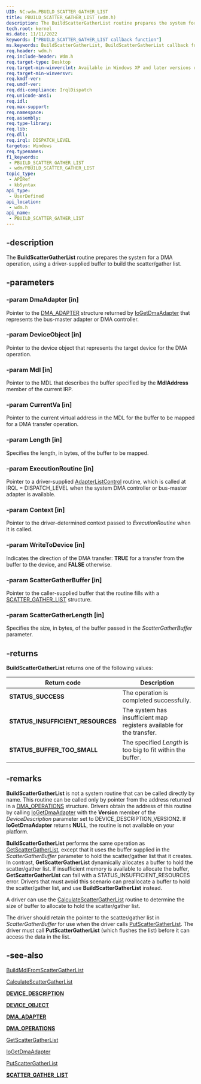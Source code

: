 ```yaml
---
UID: NC:wdm.PBUILD_SCATTER_GATHER_LIST
title: PBUILD_SCATTER_GATHER_LIST (wdm.h)
description: The BuildScatterGatherList routine prepares the system for a DMA operation, using a driver-supplied buffer to build the scatter/gather list.
tech.root: kernel
ms.date: 11/11/2022
keywords: ["PBUILD_SCATTER_GATHER_LIST callback function"]
ms.keywords: BuildScatterGatherList, BuildScatterGatherList callback function [Kernel-Mode Driver Architecture], PBUILD_SCATTER_GATHER_LIST, PBUILD_SCATTER_GATHER_LIST callback, kdma_cea6dde1-9a1d-4ffb-ac0d-d8a2b658b666.xml, kernel.buildscattergatherlist, wdm/BuildScatterGatherList
req.header: wdm.h
req.include-header: Wdm.h
req.target-type: Desktop
req.target-min-winverclnt: Available in Windows XP and later versions of Windows.
req.target-min-winversvr: 
req.kmdf-ver: 
req.umdf-ver: 
req.ddi-compliance: IrqlDispatch
req.unicode-ansi: 
req.idl: 
req.max-support: 
req.namespace: 
req.assembly: 
req.type-library: 
req.lib: 
req.dll: 
req.irql: DISPATCH_LEVEL
targetos: Windows
req.typenames: 
f1_keywords:
 - PBUILD_SCATTER_GATHER_LIST
 - wdm/PBUILD_SCATTER_GATHER_LIST
topic_type:
 - APIRef
 - kbSyntax
api_type:
 - UserDefined
api_location:
 - wdm.h
api_name:
 - PBUILD_SCATTER_GATHER_LIST
---
```


## -description

The **BuildScatterGatherList** routine prepares the system for a DMA operation, using a driver-supplied buffer to build the scatter/gather list.

## -parameters

### -param DmaAdapter [in]

Pointer to the [DMA_ADAPTER](/windows-hardware/drivers/ddi/wdm/ns-wdm-_dma_adapter) structure returned by [IoGetDmaAdapter](/windows-hardware/drivers/ddi/wdm/nf-wdm-iogetdmaadapter) that represents the bus-master adapter or DMA controller.

### -param DeviceObject [in]

Pointer to the device object that represents the target device for the DMA operation.

### -param Mdl [in]

Pointer to the MDL that describes the buffer specified by the **MdlAddress** member of the current IRP.

### -param CurrentVa [in]

Pointer to the current virtual address in the MDL for the buffer to be mapped for a DMA transfer operation.

### -param Length [in]

Specifies the length, in bytes, of the buffer to be mapped.

### -param ExecutionRoutine [in]

Pointer to a driver-supplied [AdapterListControl](/windows-hardware/drivers/ddi/wdm/nc-wdm-driver_list_control) routine, which is called at IRQL = DISPATCH_LEVEL when the system DMA controller or bus-master adapter is available.

### -param Context [in]

Pointer to the driver-determined context passed to *ExecutionRoutine* when it is called.

### -param WriteToDevice [in]

Indicates the direction of the DMA transfer: **TRUE** for a transfer from the buffer to the device, and **FALSE** otherwise.

### -param ScatterGatherBuffer [in]

Pointer to the caller-supplied buffer that the routine fills with a [SCATTER_GATHER_LIST](/windows-hardware/drivers/ddi/wdm/ns-wdm-_scatter_gather_list) structure.

### -param ScatterGatherLength [in]

Specifies the size, in bytes, of the buffer passed in the *ScatterGatherBuffer* parameter.

## -returns

**BuildScatterGatherList** returns one of the following values:

| Return code | Description |
|---|---|
| **STATUS_SUCCESS** | The operation is completed successfully. |
| **STATUS_INSUFFICIENT_RESOURCES** | The system has insufficient map registers available for the transfer. |
| **STATUS_BUFFER_TOO_SMALL** | The specified *Length* is too big to fit within the buffer. |

## -remarks

**BuildScatterGatherList** is not a system routine that can be called directly by name. This routine can be called only by pointer from the address returned in a           [DMA_OPERATIONS](/windows-hardware/drivers/ddi/wdm/ns-wdm-_dma_operations) structure. Drivers obtain the address of this routine by calling [IoGetDmaAdapter](/windows-hardware/drivers/ddi/wdm/nf-wdm-iogetdmaadapter) with the **Version** member of the *DeviceDescription* parameter set to DEVICE_DESCRIPTION_VERSION2. If **IoGetDmaAdapter** returns **NULL**, the routine is not available on your platform.

**BuildScatterGatherList** performs the same operation as [GetScatterGatherList](/windows-hardware/drivers/ddi/wdm/nc-wdm-pget_scatter_gather_list), except that it uses the buffer supplied in the *ScatterGatherBuffer* parameter to hold the scatter/gather list that it creates. In contrast, **GetScatterGatherList** dynamically allocates a buffer to hold the scatter/gather list. If insufficient memory is available to allocate the buffer, **GetScatterGatherList** can fail with a STATUS_INSUFFICIENT_RESOURCES error. Drivers that must avoid this scenario can preallocate a buffer to hold the scatter/gather list, and use **BuildScatterGatherList** instead.

A driver can use the [CalculateScatterGatherList](/windows-hardware/drivers/ddi/wdm/nc-wdm-pcalculate_scatter_gather_list_size) routine to determine the size of buffer to allocate to hold the scatter/gather list.

The driver should retain the pointer to the scatter/gather list in *ScatterGatherBuffer* for use when the driver calls [PutScatterGatherList](/windows-hardware/drivers/ddi/wdm/nc-wdm-pput_scatter_gather_list). The driver must call **PutScatterGatherList** (which flushes the list) before it can access the data in the list.

## -see-also

[BuildMdlFromScatterGatherList](/windows-hardware/drivers/ddi/wdm/nc-wdm-pbuild_mdl_from_scatter_gather_list)

[CalculateScatterGatherList](/windows-hardware/drivers/ddi/wdm/nc-wdm-pcalculate_scatter_gather_list_size)

[**DEVICE_DESCRIPTION**](/windows-hardware/drivers/ddi/wdm/ns-wdm-_device_description)

[**DEVICE_OBJECT**](/windows-hardware/drivers/ddi/wdm/ns-wdm-_device_object)

[**DMA_ADAPTER**](/windows-hardware/drivers/ddi/wdm/ns-wdm-_dma_adapter)

[**DMA_OPERATIONS**](/windows-hardware/drivers/ddi/wdm/ns-wdm-_dma_operations)

[GetScatterGatherList](/windows-hardware/drivers/ddi/wdm/nc-wdm-pget_scatter_gather_list)

[IoGetDmaAdapter](/windows-hardware/drivers/ddi/wdm/nf-wdm-iogetdmaadapter)

[PutScatterGatherList](/windows-hardware/drivers/ddi/wdm/nc-wdm-pput_scatter_gather_list)

[**SCATTER_GATHER_LIST**](/windows-hardware/drivers/ddi/wdm/ns-wdm-_scatter_gather_list)
